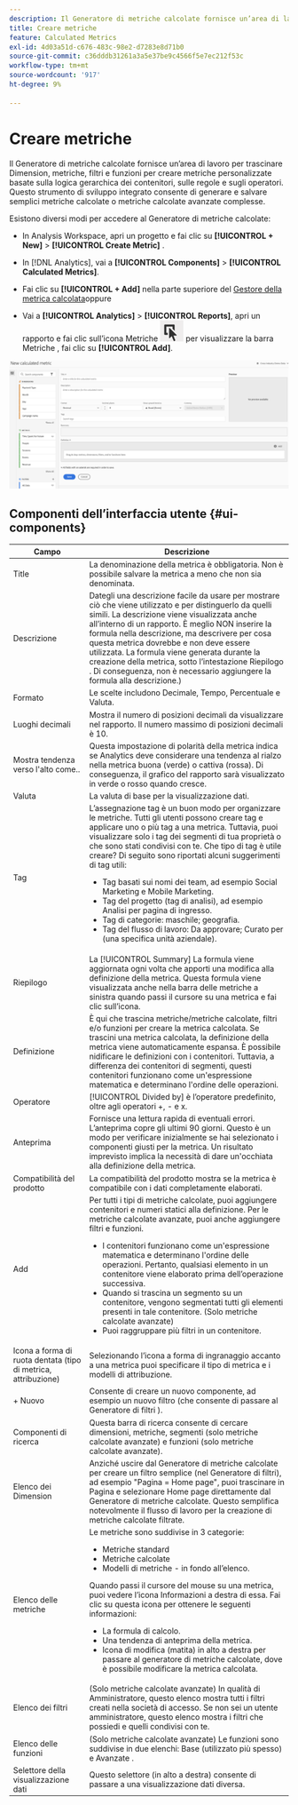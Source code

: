 ```yaml
---
description: Il Generatore di metriche calcolate fornisce un’area di lavoro per trascinare Dimension, metriche, filtri e funzioni per creare metriche personalizzate basate sulla logica gerarchica dei contenitori, sulle regole e sugli operatori. Questo strumento di sviluppo integrato consente di generare e salvare semplici metriche calcolate o metriche calcolate avanzate complesse.
title: Creare metriche
feature: Calculated Metrics
exl-id: 4d03a51d-c676-483c-98e2-d7283e8d71b0
source-git-commit: c36dddb31261a3a5e37be9c4566f5e7ec212f53c
workflow-type: tm+mt
source-wordcount: '917'
ht-degree: 9%

---
```


# Creare metriche

Il Generatore di metriche calcolate fornisce un’area di lavoro per trascinare Dimension, metriche, filtri e funzioni per creare metriche personalizzate basate sulla logica gerarchica dei contenitori, sulle regole e sugli operatori. Questo strumento di sviluppo integrato consente di generare e salvare semplici metriche calcolate o metriche calcolate avanzate complesse.

Esistono diversi modi per accedere al Generatore di metriche calcolate:

* In Analysis Workspace, apri un progetto e fai clic su  **[!UICONTROL + New]** > **[!UICONTROL Create Metric]** .
* In [!DNL Analytics], vai a **[!UICONTROL Components]** > **[!UICONTROL Calculated Metrics]**.

* Fai clic su **[!UICONTROL + Add]** nella parte superiore del [Gestore della metrica calcolata](/help/components/calc-metrics/cm-workflow/cm-manager.md)oppure

* Vai a **[!UICONTROL Analytics]** > **[!UICONTROL Reports]**, apri un rapporto e fai clic sull’icona Metriche  ![](assets/metrics_icon.png) per visualizzare la barra Metriche , fai clic su **[!UICONTROL Add]**.

![](assets/cm_builder_ui.png)

## Componenti dell’interfaccia utente {#ui-components}

| Campo | Descrizione |
| --- | --- |
| Title | La denominazione della metrica è obbligatoria. Non è possibile salvare la metrica a meno che non sia denominata. |
| Descrizione | Dategli una descrizione facile da usare per mostrare ciò che viene utilizzato e per distinguerlo da quelli simili. La descrizione viene visualizzata anche all’interno di un rapporto. È meglio NON inserire la formula nella descrizione, ma descrivere per cosa questa metrica dovrebbe e non deve essere utilizzata. La formula viene generata durante la creazione della metrica, sotto l’intestazione Riepilogo . Di conseguenza, non è necessario aggiungere la formula alla descrizione.) |
| Formato | Le scelte includono Decimale, Tempo, Percentuale e Valuta. |
| Luoghi decimali | Mostra il numero di posizioni decimali da visualizzare nel rapporto. Il numero massimo di posizioni decimali è 10. |
| Mostra tendenza verso l&#39;alto come.. | Questa impostazione di polarità della metrica indica se Analytics deve considerare una tendenza al rialzo nella metrica buona (verde) o cattiva (rossa). Di conseguenza, il grafico del rapporto sarà visualizzato in verde o rosso quando cresce. |
| Valuta | La valuta di base per la visualizzazione dati. |
| Tag | L’assegnazione tag è un buon modo per organizzare le metriche. Tutti gli utenti possono creare tag e applicare uno o più tag a una metrica. Tuttavia, puoi visualizzare solo i tag dei segmenti di tua proprietà o che sono stati condivisi con te. Che tipo di tag è utile creare? Di seguito sono riportati alcuni suggerimenti di tag utili:<ul><li>Tag basati sui nomi dei team, ad esempio Social Marketing e Mobile Marketing.</li><li>Tag del progetto (tag di analisi), ad esempio Analisi per pagina di ingresso.</li><li>Tag di categorie: maschile; geografia.</li><li>Tag del flusso di lavoro: Da approvare; Curato per (una specifica unità aziendale).</li></ul> |
| Riepilogo | La [!UICONTROL Summary] La formula viene aggiornata ogni volta che apporti una modifica alla definizione della metrica. Questa formula viene visualizzata anche nella barra delle metriche a sinistra quando passi il cursore su una metrica e fai clic sull’icona. |
| Definizione | È qui che trascina metriche/metriche calcolate, filtri e/o funzioni per creare la metrica calcolata. Se trascini una metrica calcolata, la definizione della metrica viene automaticamente espansa. È possibile nidificare le definizioni con i contenitori. Tuttavia, a differenza dei contenitori di segmenti, questi contenitori funzionano come un&#39;espressione matematica e determinano l&#39;ordine delle operazioni. |
| Operatore | [!UICONTROL Divided by] è l’operatore predefinito, oltre agli operatori +, - e x. |
| Anteprima | Fornisce una lettura rapida di eventuali errori. L’anteprima copre gli ultimi 90 giorni. Questo è un modo per verificare inizialmente se hai selezionato i componenti giusti per la metrica. Un risultato imprevisto implica la necessità di dare un&#39;occhiata alla definizione della metrica. |
| Compatibilità del prodotto | La compatibilità del prodotto mostra se la metrica è compatibile con i dati completamente elaborati. |
| Add | Per tutti i tipi di metriche calcolate, puoi aggiungere contenitori e numeri statici alla definizione. Per le metriche calcolate avanzate, puoi anche aggiungere filtri e funzioni.<ul><li>I contenitori funzionano come un&#39;espressione matematica e determinano l&#39;ordine delle operazioni. Pertanto, qualsiasi elemento in un contenitore viene elaborato prima dell’operazione successiva.</li><li>Quando si trascina un segmento su un contenitore, vengono segmentati tutti gli elementi presenti in tale contenitore. (Solo metriche calcolate avanzate)</li><li>Puoi raggruppare più filtri in un contenitore.</li></ul> |
| Icona a forma di ruota dentata (tipo di metrica, attribuzione) | Selezionando l’icona a forma di ingranaggio accanto a una metrica puoi specificare il tipo di metrica e i modelli di attribuzione. |
| + Nuovo | Consente di creare un nuovo componente, ad esempio un nuovo filtro (che consente di passare al Generatore di filtri ). |
| Componenti di ricerca | Questa barra di ricerca consente di cercare dimensioni, metriche, segmenti (solo metriche calcolate avanzate) e funzioni (solo metriche calcolate avanzate). |
| Elenco dei Dimension | Anziché uscire dal Generatore di metriche calcolate per creare un filtro semplice (nel Generatore di filtri), ad esempio &quot;Pagina = Home page&quot;, puoi trascinare in Pagina e selezionare Home page direttamente dal Generatore di metriche calcolate. Questo semplifica notevolmente il flusso di lavoro per la creazione di metriche calcolate filtrate. |
| Elenco delle metriche | Le metriche sono suddivise in 3 categorie:<ul><li>Metriche standard</li><li>Metriche calcolate</li><li>Modelli di metriche - in fondo all’elenco.</li></ul>Quando passi il cursore del mouse su una metrica, puoi vedere l’icona Informazioni a destra di essa. Fai clic su questa icona per ottenere le seguenti informazioni:<ul><li>La formula di calcolo.</li><li>Una tendenza di anteprima della metrica.</li><li>Icona di modifica (matita) in alto a destra per passare al generatore di metriche calcolate, dove è possibile modificare la metrica calcolata.</li></ul> |
| Elenco dei filtri | (Solo metriche calcolate avanzate) In qualità di Amministratore, questo elenco mostra tutti i filtri creati nella società di accesso. Se non sei un utente amministratore, questo elenco mostra i filtri che possiedi e quelli condivisi con te. |
| Elenco delle funzioni | (Solo metriche calcolate avanzate) Le funzioni sono suddivise in due elenchi: Base (utilizzato più spesso) e Avanzate . |
| Selettore della visualizzazione dati | Questo selettore (in alto a destra) consente di passare a una visualizzazione dati diversa. |
